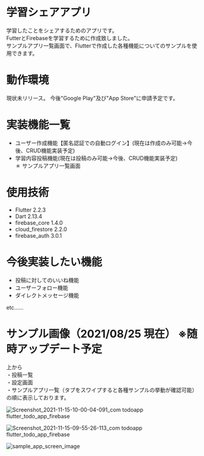 # 学習シェアアプリ

学習したことをシェアするためのアプリです。  
FutterとFirebaseを学習するために作成致しました。  
サンプルアプリ一覧画面で、Flutterで作成した各種機能についてのサンプルを使用できます。

# 動作環境

現状未リリース。
今後"Google Play"及び"App Store"に申請予定です。

# 実装機能一覧

* ユーザー作成機能【匿名認証での自動ログイン】(現在は作成のみ可能→今後、CRUD機能実装予定) 
* 学習内容投稿機能(現在は投稿のみ可能→今後、CRUD機能実装予定)  
＊ サンプルアプリ一覧画面  

# 使用技術

* Flutter 2.2.3
* Dart 2.13.4
* firebase_core 1.4.0
* cloud_firestore 2.2.0
* firebase_auth 3.0.1

# 今後実装したい機能

* 投稿に対してのいいね機能
* ユーザーフォロー機能
* ダイレクトメッセージ機能  

etc......

# サンプル画像（2021/08/25 現在） ※随時アップデート予定

上から  
・投稿一覧  
・設定画面  
・サンプルアプリ一覧（タブをスワイプすると各種サンプルの挙動が確認可能）  
の順に表示しております。

![Screenshot_2021-11-15-10-00-04-091_com todoapp flutter_todo_app_firebase](https://user-images.githubusercontent.com/49052894/141707079-f4380a3e-b5c6-4b5f-9f73-91018738a14f.jpg)

![Screenshot_2021-11-15-09-55-26-113_com todoapp flutter_todo_app_firebase](https://user-images.githubusercontent.com/49052894/141707091-b9460cf8-95ac-4d04-ab2a-5cf33264ccbc.jpg)

![sample_app_screen_image](https://user-images.githubusercontent.com/49052894/130783540-8e7104c5-f1d4-4f71-9ee5-9501faa1bbd1.png)

